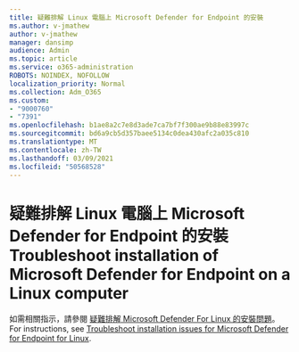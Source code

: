 ```yaml
---
title: 疑難排解 Linux 電腦上 Microsoft Defender for Endpoint 的安裝
ms.author: v-jmathew
author: v-jmathew
manager: dansimp
audience: Admin
ms.topic: article
ms.service: o365-administration
ROBOTS: NOINDEX, NOFOLLOW
localization_priority: Normal
ms.collection: Adm_O365
ms.custom:
- "9000760"
- "7391"
ms.openlocfilehash: b1ae8a2c7e8d3ade7ca7bf7f300ae9b88e83997c
ms.sourcegitcommit: bd6a9cb5d357baee5134c0dea430afc2a035c810
ms.translationtype: MT
ms.contentlocale: zh-TW
ms.lasthandoff: 03/09/2021
ms.locfileid: "50568528"
---
```

# <a name="troubleshoot-installation-of-microsoft-defender-for-endpoint-on-a-linux-computer"></a><span data-ttu-id="0f63c-102">疑難排解 Linux 電腦上 Microsoft Defender for Endpoint 的安裝</span><span class="sxs-lookup"><span data-stu-id="0f63c-102">Troubleshoot installation of Microsoft Defender for Endpoint on a Linux computer</span></span>

<span data-ttu-id="0f63c-103">如需相關指示，請參閱 [疑難排解 Microsoft Defender For Linux 的安裝問題](https://go.microsoft.com/fwlink/?linkid=2144673)。</span><span class="sxs-lookup"><span data-stu-id="0f63c-103">For instructions, see [Troubleshoot installation issues for Microsoft Defender for Endpoint for Linux](https://go.microsoft.com/fwlink/?linkid=2144673).</span></span>

